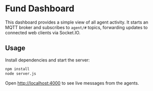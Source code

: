 # Fund Dashboard

This dashboard provides a simple view of all agent activity. It starts an MQTT broker and subscribes to `agent/#` topics, forwarding updates to connected web clients via Socket.IO.

## Usage

Install dependencies and start the server:

```bash
npm install
node server.js
```

Open <http://localhost:4000> to see live messages from the agents.
